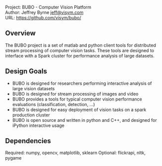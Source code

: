 Project: BUBO - Computer Vision Platform  
Author: Jeffrey Byrne <jeff@visym.com>  
URL: https://github.com/visym/bubo/  

Overview
--------

The BUBO project is a set of matlab and python client tools for distributed stream processing of computer vision tasks.
These tools are designed to interface with a Spark cluster for performance analysis of large datasets.


Design Goals
------------

* BUBO is designed for researchers performing interactive analysis of large vision datasets
* BUBO is designed for stream processing of images and video 
* BUBO provides a tools for typical computer vision performance evaluations (classification, detection, ...)
* BUBO is designed for easy deployment of vision tasks on a spark production cluster
* BUBO is open source and written in python and C++, and designed for iPython interactive usage


Dependencies
------------
Required: numpy, opencv, matplotlib, sklearn
Optional: flickrapi, nltk, pygame



